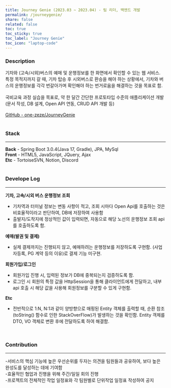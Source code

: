 ```yaml
---
title: Journey Genie (2023.03 ~ 2023.04) - 팀 리더, 백엔드 개발
permalink: /journeygenie/
share: false
related: false
toc: true
toc_sticky: true
toc_label: "Journey Genie"
toc_icon: "laptop-code"
---
```


### Description

기차와 (고속/시외)버스의 예매 및 운행정보를 한 화면에서 확인할 수 있는 웹 서비스.  
특정 목적지까지 갈 때, 기차 탑승 후 시외버스로 환승을 해야 하는 상황에서, 기차와
버스의 운행정보를 각각 번갈아가며 확인해야 하는 번거로움을 해결하는 것을 목표로 함.  
<br>
국비교육 과정 실습을 목표로, 약 한 달간 간단한 프로토타입 수준의 애플리케이션 개발(문서 작성, DB 설계, Open API 연동, CRUD API 개발 등)  
<br>
[GitHub - one-zeze/JourneyGenie](https://github.com/one-zeze/JourneyGenie)  
<br>

### Stack

---

**Back** - Spring Boot 3.0.4(Java 17, Gradle), JPA, MySql  
**Front** - HTML5, JavaScript, JQuery, Ajax  
**Etc** - TortoiseSVN, Notion, Discord  
<br>

### Develope Log

---

**기차, 고속/시외 버스 운행정보 조회**

- 기차역과 터미널 정보는 변동 사항이 적고, 조회 시마다 Open Api를 호출하는 것은 비효율적이라고 판단하여, DB에 저장하여 사용함
- 출발지/도착지에 정상적인 값이 입력되면, 자동으로 해당 노선의 운행정보 조회 api를 호출하도록 함.

**예매(발권 및 결제)**

- 실제 결제까지는 진행되지 않고, 예매하려는 운행정보를 저장하도록 구현함. (사업자등록, PG 계약 등의 이유)로 결제 기능 미구현.

**회원가입/로그인**

- 회원가입 진행 시, 입력된 정보가 DB에 중복되는지 검증하도록 함.
- 로그인 시 회원의 특정 값을 HttpSession을 통해 클라이언트에게 전달하고, 내부 api 호출 시 해당 값을 사용해 회원정보를 구분할 수 있게 구현함.

**Etc**

- 전반적으로 1:N, N:1과 같이 양방향으로 매핑된 Entity 객체를 출력할 때, 순환 참조(toString() 함수로 인한 StackOverFlow)가 발생하는 것을 확인함. Entity 객체를 DTO, VO 객체로 변환 후에 전달하도록 하여 해결함.

<br>

### Contribution

---

-서비스의 핵심 기능에 높은 우선순위를 두자는 의견을 팀원들과 공유하여, 보다 높은 완성도를 달성하는 데에 기여함  
-효율적인 협업과 진행을 위해 주간/일일 회의 진행  
-프로젝트의 전체적인 작업 일정표와 각 팀원별로 단위작업 일정표 작성하여 공지
